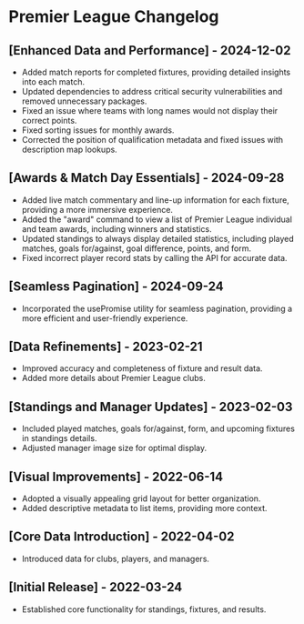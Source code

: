 # Premier League Changelog

## [Enhanced Data and Performance] - 2024-12-02
- Added match reports for completed fixtures, providing detailed insights into each match.
- Updated dependencies to address critical security vulnerabilities and removed unnecessary packages.
- Fixed an issue where teams with long names would not display their correct points.
- Fixed sorting issues for monthly awards.
- Corrected the position of qualification metadata and fixed issues with description map lookups.

## [Awards & Match Day Essentials] - 2024-09-28
- Added live match commentary and line-up information for each fixture, providing a more immersive experience.
- Added the "award" command to view a list of Premier League individual and team awards, including winners and statistics.
- Updated standings to always display detailed statistics, including played matches, goals for/against, goal difference, points, and form.
- Fixed incorrect player record stats by calling the API for accurate data.

## [Seamless Pagination] - 2024-09-24
- Incorporated the usePromise utility for seamless pagination, providing a more efficient and user-friendly experience.

## [Data Refinements] - 2023-02-21
- Improved accuracy and completeness of fixture and result data.
- Added more details about Premier League clubs.

## [Standings and Manager Updates] - 2023-02-03
-  Included played matches, goals for/against, form, and upcoming fixtures in standings details.
-  Adjusted manager image size for optimal display.

## [Visual Improvements] - 2022-06-14
- Adopted a visually appealing grid layout for better organization.
- Added descriptive metadata to list items, providing more context.

## [Core Data Introduction] - 2022-04-02
- Introduced data for clubs, players, and managers.

## [Initial Release] - 2022-03-24
- Established core functionality for standings, fixtures, and results.
